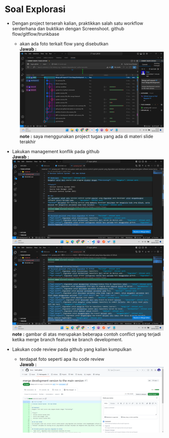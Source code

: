 # Soal Explorasi

- Dengan project terserah kalian, praktikkan salah satu workflow serderhana dan buktikan dengan Screenshoot. github flow/gitflow/trunkbase  
  - akan ada foto terkait flow yang disebutkan    
  **Jawab :**  
   ![preview](https://github.com/Ikaap/data_ika-purwanti/blob/main/03_Version-Control-System/screenshots/github_workflow.png)  
   **note :** saya menggunakan project tugas yang ada di materi slide terakhir  

- Lakukan management konflik pada github  
  **Jawab :**  
   ![preview](https://github.com/Ikaap/data_ika-purwanti/blob/main/03_Version-Control-System/screenshots/conflict_1.png)  
   ![preview](https://github.com/Ikaap/data_ika-purwanti/blob/main/03_Version-Control-System/screenshots/conflict_2.png)  
   **note :** gambar di atas merupakan beberapa contoh conflict yang terjadi ketika merge branch feature ke branch development.  

- Lakukan code review pada github yang kalian kumpulkan  
  - terdapat foto seperti apa itu code review  
  **Jawab :**  
   ![preview](https://github.com/Ikaap/data_ika-purwanti/blob/main/03_Version-Control-System/screenshots/code_review.png)  